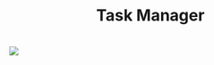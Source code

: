 <h1 align="center"> Task Manager <h1>
<img align="center" src="https://cloud-nio1udl7n-hack-club-bot.vercel.app/0image.png">
